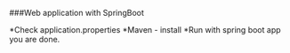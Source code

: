 ###Web application with SpringBoot

*Check application.properties
*Maven - install
*Run with spring boot app you are done.
